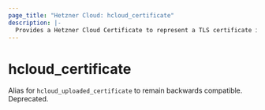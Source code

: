 ```yaml
---
page_title: "Hetzner Cloud: hcloud_certificate"
description: |-
  Provides a Hetzner Cloud Certificate to represent a TLS certificate in the Hetzner Cloud.
---
```


# hcloud_certificate

Alias for `hcloud_uploaded_certificate` to remain backwards compatible.
Deprecated.
